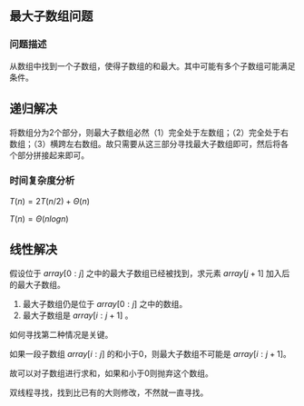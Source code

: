 ## 最大子数组问题

### 问题描述

从数组中找到一个子数组，使得子数组的和最大。其中可能有多个子数组可能满足条件。

## 递归解决

将数组分为2个部分，则最大子数组必然（1）完全处于左数组；（2）完全处于右数组；（3）横跨左右数组。故只需要从这三部分寻找最大子数组即可，然后将各个部分拼接起来即可。

### 时间复杂度分析

$T(n)= 2 T(n/2)+ \Theta(n)$

$T(n)= \Theta(n log n)$

## 线性解决

假设位于 $array[0: j]$ 之中的最大子数组已经被找到，求元素 $array[j + 1]$ 加入后的最大子数组。

1. 最大子数组仍是位于 $array[0: j]$ 之中的数组。
2. 最大子数组是 $array[i: j + 1]$ 。

如何寻找第二种情况是关键。

如果一段子数组 $array[i: j]$ 的和小于0，则最大子数组不可能是 $array[i: j + 1]$。

故可以对子数组进行求和，如果和小于0则抛弃这个数组。

双线程寻找，找到比已有的大则修改，不然就一直寻找。

